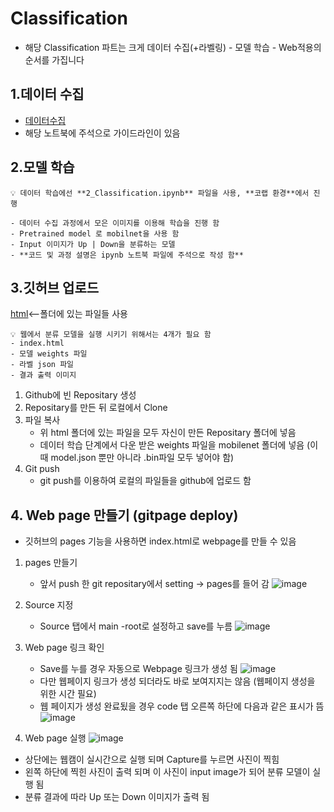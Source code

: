 # Classification 
- 해당 Classification 파트는 크게 데이터 수집(+라벨링) - 모델 학습 - Web적용의 순서를 가집니다 

## 1.데이터 수집 
- [데이터수집](https://github.com/crimama/clf_obj/blob/main/1_classification/1_Data_Collecting.ipynb)
- 해당 노트북에 주석으로 가이드라인이 있음 

## 2.모델 학습 
```
💡 데이터 학습에선 **2_Classification.ipynb** 파일을 사용, **코랩 환경**에서 진행

- 데이터 수집 과정에서 모은 이미지를 이용해 학습을 진행 함
- Pretrained model 로 mobilnet을 사용 함
- Input 이미지가 Up | Down을 분류하는 모델
- **코드 및 과정 설명은 ipynb 노트북 파일에 주석으로 작성 함**
```

## 3.깃허브 업로드 
[html](https://github.com/crimama/clf_obj/tree/main/1_classification/html)<--폴더에 있는 파일들 사용 
```
💡 웹에서 분류 모델을 실행 시키기 위해서는 4개가 필요 함 
- index.html
- 모델 weights 파일 
- 라벨 json 파일 
- 결과 출력 이미지
```
1. Github에 빈 Repositary 생성 
2. Repositary를 만든 뒤 로컬에서 Clone
3. 파일 복사 
    - 위 html 폴더에 있는 파일을 모두 자신이 만든 Repositary 폴더에 넣음 
    - 데이터 학습 단계에서 다운 받은 weights 파일을 mobilenet 폴더에 넣음 
        (이 때 model.json 뿐만 아니라 .bin파일 모두 넣어야 함) 
4. Git push         
    - git push를 이용하여 로컬의 파일들을 github에 업로드 함 
   
## 4. Web page 만들기 (gitpage deploy) 
- 깃허브의 pages 기능을 사용하면 index.html로 webpage를 만들 수 있음 
1. pages 만들기 
    - 앞서 push 한 git repositary에서 setting -> pages를 들어 감 
![image](https://user-images.githubusercontent.com/92499881/177718930-8b353c2f-09fc-4fab-9563-6a8fe19ee645.png)

2. Source 지정 
    - Source 탭에서 main -root로 설정하고 save를 누름 
![image](https://user-images.githubusercontent.com/92499881/177719106-88cb9a9e-dfe2-42e4-8227-d1259c6541fe.png)
3. Web page 링크 확인 
    - Save를 누를 경우 자동으로 Webpage 링크가 생성 됨 
    ![image](https://user-images.githubusercontent.com/92499881/177719249-a04d1d49-34e5-4d1e-996a-b851ae4c61a6.png)
    - 다만 웹페이지 링크가 생성 되더라도 바로 보여지지는 않음 (웹페이지 생성을 위한 시간 필요) 
    - 웹 페이지가 생성 완료됬을 경우 code 탭 오른쪽 하단에 다음과 같은 표시가 뜸 
    ![image](https://user-images.githubusercontent.com/92499881/177719476-77bbb1ab-a889-4eff-98de-2764cef6af05.png)
4. Web page 실행 
![image](https://user-images.githubusercontent.com/92499881/177719620-2b41e617-7fd2-4641-8e15-4e0090685d67.png)
- 상단에는 웹캠이 실시간으로 실행 되며 Capture를 누르면 사진이 찍힘 
- 왼쪽 하단에 찍힌 사진이 출력 되며 이 사진이 input image가 되어 분류 모델이 실행 됨 
- 분류 결과에 따라 Up 또는 Down 이미지가 출력 됨 
